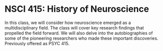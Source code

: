 # NSCI 415: History of Neuroscience

In this class, we will consider how neuroscience emerged as a multidisciplinary field. The class will cover key research findings that propelled the field forward. We will also delve into the autobiographies of some of the pioneering researchers who made these important discoveries. Previously offered as PSYC 415.